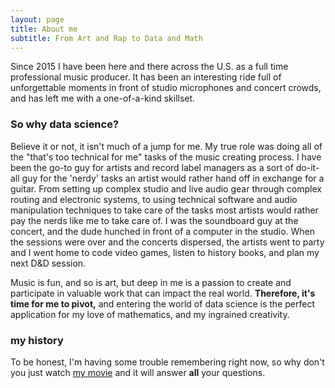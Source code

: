 ```yaml
---
layout: page
title: About me
subtitle: From Art and Rap to Data and Math
---
```


  Since 2015 I have been here and there across the U.S. as a full time professional music producer. It has been an interesting ride full of unforgettable moments in front of studio microphones and concert crowds, and has left me with a one-of-a-kind skillset. 

### So why data science?

Believe it or not, it isn't much of a jump for me. My true role was doing all of the "that's too technical for  me" tasks of the music creating process. I have been the go-to guy for artists and record label managers as a sort of do-it-all guy for the 'nerdy' tasks an artist would rather hand off in exchange for a guitar. From setting up complex studio and live audio gear through complex routing and electronic systems, to using technical software and audio manipulation techniques to take care of the tasks most artists would rather pay the nerds like me to take care of. I was the soundboard guy at the concert, and the dude hunched in front of a computer in the studio. When the sessions were over and the concerts dispersed, the artists went to party and I went home to code video games, listen to history books, and plan my next D&D session.

Music is fun, and so is art, but deep in me is a passion to create and participate in valuable work that can impact the real world. 
**Therefore, it's time for me to pivot,** and entering the world of data science is the perfect application for my love of mathematics, and my ingrained creativity.

### my history

To be honest, I'm having some trouble remembering right now, so why don't you just watch [my movie](https://en.wikipedia.org/wiki/The_Princess_Bride_%28film%29) and it will answer **all** your questions.
